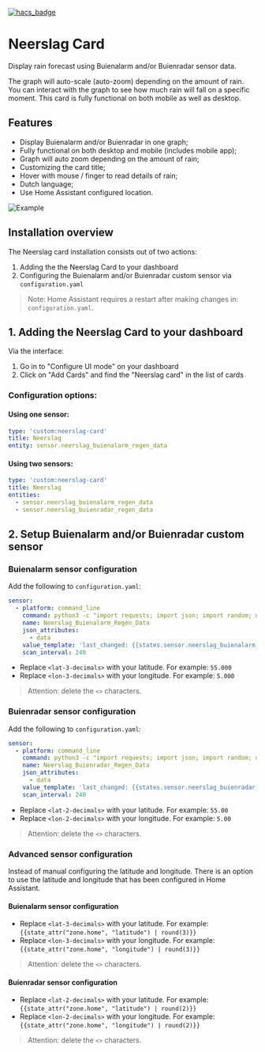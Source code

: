 [![hacs_badge](https://img.shields.io/badge/HACS-Default-orange.svg)](https://github.com/custom-components/hacs)

# Neerslag Card
 Display rain forecast using Buienalarm and/or Buienradar sensor data.

 The graph will auto-scale (auto-zoom) depending on the amount of  rain. You can interact with the graph to see how much rain will fall on a specific moment. This card is fully functional on both  mobile as well as desktop.

## Features
* Display Buienalarm and/or Buienradar in one graph;
* Fully functional on both desktop and mobile (includes mobile app);
* Graph will auto zoom depending on the amount of rain;
* Customizing the card title;
* Hover with mouse / finger to read details of rain;
* Dutch language;
* Use Home Assistant configured location.

![Example](https://github.com/aex351/home-assistant-neerslag-card/raw/main/documentation/example.png)

## Installation overview
The Neerslag card installation consists out of two actions:
1) Adding the the Neerslag Card to your dashboard
2) Configuring the Buienalarm and/or Buienradar custom sensor via `configuration.yaml`

> Note: Home Assistant requires a restart after making changes in: `configuration.yaml`.

## 1. Adding the Neerslag Card to your dashboard
Via the interface:
1) Go in to "Configure UI mode" on your dashboard
2) Click on "Add Cards" and find the "Neerslag card" in the list of cards

### Configuration options:

#### Using one sensor:
```yaml
type: 'custom:neerslag-card'
title: Neerslag
entity: sensor.neerslag_buienalarm_regen_data
```
#### Using two sensors:
```yaml
type: 'custom:neerslag-card'
title: Neerslag
entities:
  - sensor.neerslag_buienalarm_regen_data
  - sensor.neerslag_buienradar_regen_data
```

 ## 2. Setup Buienalarm and/or Buienradar custom sensor
 
 ### Buienalarm sensor configuration
 Add the following to `configuration.yaml`:

```yaml
sensor:
  - platform: command_line
    command: python3 -c "import requests; import json; import random; dataRequest = requests.get('https://cdn-secure.buienalarm.nl/api/3.4/forecast.php?lat=<lat-3-decimals>&lon=<lon-3-decimals>&region=nl&unit=mm%2Fu&c='+str(random.randint(0,999999999999999)) ).text; dataRequest = dataRequest.replace('\r\n',' '); data = '{\"data\":'+dataRequest+'}';    print(data);"
    name: Neerslag_Buienalarm_Regen_Data
    json_attributes:
      - data
    value_template: 'last_changed: {{states.sensor.neerslag_buienalarm_regen_data.last_changed}}'
    scan_interval: 240
```

 * Replace `<lat-3-decimals>` with your latitude. For example: `55.000`
 * Replace `<lon-3-decimals>` with your longitude. For example: `5.000`
 > Attention: delete the `<>` characters. 


 ### Buienradar sensor configuration
 Add the following to `configuration.yaml`:
```yaml
sensor:
  - platform: command_line
    command: python3 -c "import requests; import json; import random; dataRequest = requests.get('https://gpsgadget.buienradar.nl/data/raintext?lat=<lat-2-decimals>&lon=<lon-2-decimals>&c='+str(random.randint(0,999999999999999)) ).text; dataRequest = dataRequest.replace('\r\n',' '); data = '{\"data\":\"'+dataRequest+'\"}';    print(data);"
    name: Neerslag_Buienradar_Regen_Data
    json_attributes:
      - data
    value_template: 'last_changed: {{states.sensor.neerslag_buienradar_regen_data.last_changed}}'
    scan_interval: 240
```
 * Replace `<lat-2-decimals>` with your latitude. For example: `55.00`
 * Replace `<lon-2-decimals>` with your longitude. For example: `5.00`
 > Attention: delete the `<>` characters. 

 ### Advanced sensor configuration
 Instead of manual configuring the latitude and longitude. There is an option to use the latitude and longitude that has been configured in Home Assistant.

 #### Buienalarm sensor configuration
 * Replace `<lat-3-decimals>` with your latitude. For example: `{{state_attr("zone.home", "latitude") | round(3)}}`
 * Replace `<lon-3-decimals>` with your longitude. For example: `{{state_attr("zone.home", "longitude") | round(3)}}`
 > Attention: delete the `<>` characters. 
 #### Buienradar sensor configuration
 * Replace `<lat-2-decimals>` with your latitude. For example: `{{state_attr("zone.home", "latitude") | round(2)}}`
 * Replace `<lon-2-decimals>` with your longitude. For example: `{{state_attr("zone.home", "longitude") | round(2)}}`
 > Attention: delete the `<>` characters.